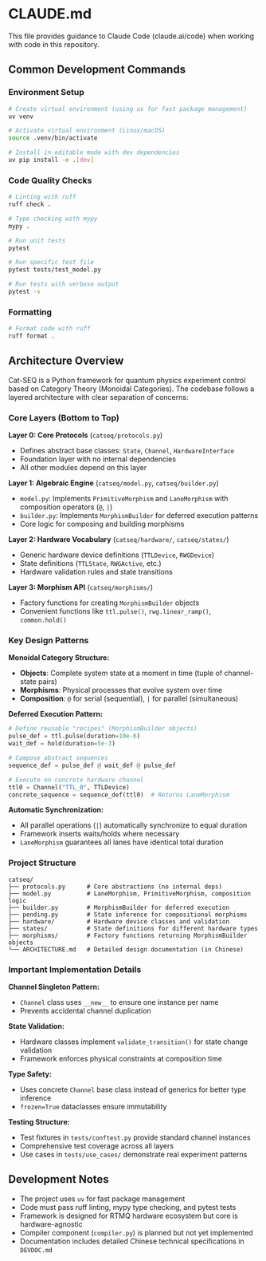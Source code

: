 # CLAUDE.md

This file provides guidance to Claude Code (claude.ai/code) when working with code in this repository.

## Common Development Commands

### Environment Setup
```bash
# Create virtual environment (using uv for fast package management)
uv venv

# Activate virtual environment (Linux/macOS)
source .venv/bin/activate

# Install in editable mode with dev dependencies
uv pip install -e .[dev]
```

### Code Quality Checks
```bash
# Linting with ruff
ruff check .

# Type checking with mypy
mypy .

# Run unit tests
pytest

# Run specific test file
pytest tests/test_model.py

# Run tests with verbose output
pytest -v
```

### Formatting
```bash
# Format code with ruff
ruff format .
```

## Architecture Overview

Cat-SEQ is a Python framework for quantum physics experiment control based on Category Theory (Monoidal Categories). The codebase follows a layered architecture with clear separation of concerns:

### Core Layers (Bottom to Top)

**Layer 0: Core Protocols** (`catseq/protocols.py`)
- Defines abstract base classes: `State`, `Channel`, `HardwareInterface`
- Foundation layer with no internal dependencies
- All other modules depend on this layer

**Layer 1: Algebraic Engine** (`catseq/model.py`, `catseq/builder.py`)
- `model.py`: Implements `PrimitiveMorphism` and `LaneMorphism` with composition operators (`@`, `|`)
- `builder.py`: Implements `MorphismBuilder` for deferred execution patterns
- Core logic for composing and building morphisms

**Layer 2: Hardware Vocabulary** (`catseq/hardware/`, `catseq/states/`)
- Generic hardware device definitions (`TTLDevice`, `RWGDevice`)
- State definitions (`TTLState`, `RWGActive`, etc.)
- Hardware validation rules and state transitions

**Layer 3: Morphism API** (`catseq/morphisms/`)
- Factory functions for creating `MorphismBuilder` objects
- Convenient functions like `ttl.pulse()`, `rwg.linear_ramp()`, `common.hold()`

### Key Design Patterns

**Monoidal Category Structure:**
- **Objects**: Complete system state at a moment in time (tuple of channel-state pairs)
- **Morphisms**: Physical processes that evolve system over time
- **Composition**: `@` for serial (sequential), `|` for parallel (simultaneous)

**Deferred Execution Pattern:**
```python
# Define reusable "recipes" (MorphismBuilder objects)
pulse_def = ttl.pulse(duration=10e-6)
wait_def = hold(duration=5e-3)

# Compose abstract sequences
sequence_def = pulse_def @ wait_def @ pulse_def

# Execute on concrete hardware channel
ttl0 = Channel("TTL_0", TTLDevice)
concrete_sequence = sequence_def(ttl0)  # Returns LaneMorphism
```

**Automatic Synchronization:**
- All parallel operations (`|`) automatically synchronize to equal duration
- Framework inserts waits/holds where necessary
- `LaneMorphism` guarantees all lanes have identical total duration

### Project Structure

```
catseq/
├── protocols.py      # Core abstractions (no internal deps)
├── model.py          # LaneMorphism, PrimitiveMorphism, composition logic  
├── builder.py        # MorphismBuilder for deferred execution
├── pending.py        # State inference for compositional morphisms
├── hardware/         # Hardware device classes and validation
├── states/           # State definitions for different hardware types
├── morphisms/        # Factory functions returning MorphismBuilder objects
└── ARCHITECTURE.md   # Detailed design documentation (in Chinese)
```

### Important Implementation Details

**Channel Singleton Pattern:**
- `Channel` class uses `__new__` to ensure one instance per name
- Prevents accidental channel duplication

**State Validation:**
- Hardware classes implement `validate_transition()` for state change validation
- Framework enforces physical constraints at composition time

**Type Safety:**
- Uses concrete `Channel` base class instead of generics for better type inference
- `frozen=True` dataclasses ensure immutability

**Testing Structure:**
- Test fixtures in `tests/conftest.py` provide standard channel instances
- Comprehensive test coverage across all layers
- Use cases in `tests/use_cases/` demonstrate real experiment patterns

## Development Notes

- The project uses `uv` for fast package management
- Code must pass ruff linting, mypy type checking, and pytest tests
- Framework is designed for RTMQ hardware ecosystem but core is hardware-agnostic
- Compiler component (`compiler.py`) is planned but not yet implemented
- Documentation includes detailed Chinese technical specifications in `DEVDOC.md`